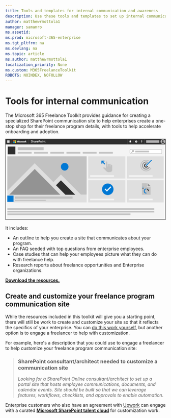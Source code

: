 ```yaml
---
title: Tools and templates for internal communication and awareness 
description: Use these tools and templates to set up internal communications about an enterprise freelancer program.
author: matthewrmottola1
manager: samanro
ms.assetid: 
ms.prod: microsoft-365-enterprise
ms.tgt_pltfrm: na
ms.devlang: na
ms.topic: article
ms.author: matthewrmottola1
localization_priority: None 
ms.custom: M365FreelanceToolkit
ROBOTS: NOINDEX, NOFOLLOW
---
```

Tools for internal communication
==============================================

The Microsoft 365 Freelance Toolkit provides guidance for creating a specialized SharePoint communication site to help enterprises create a one-stop shop for their freelance program details, with tools to help accelerate onboarding and adoption.

![website](media/M365_Freelance_communication_commsite.png)

It includes:
- An outline to help you create a site that communicates about your program.
- An FAQ seeded with top questions from enterprise employees.
- Case studies that can help your employees picture what they can do with freelance help.
- Research reports about freelance opportunities and Enterprise organizations.



**[Download the resources.](internalcommunicationddownload.md)** 

Create and customize your freelance program communication site
---------------------------------------------------

While the resources included in this toolkit will give you a starting point, there will still be work to create and customize your site so that it reflects the specifics of your enterprise. You can [do this work yourself](https://support.office.com/article/320b43e5-b047-4fda-8381-f61e8ac7f59b), but another option is to engage a freelancer to help with customization.

For example, here's a description that you could use to engage a freelancer to help customize your freelance program communication site:

> ### SharePoint consultant/architect needed to customize a communication site
> *Looking for a SharePoint Online consultant/architect to set up a portal site that hosts employee communications, documents, and calendar events. Site should be built so that we can leverage features, workflows, checklists, and approvals to enable automation.*

Enterprise customers who also have an agreement with [Upwork](https://www.upwork.com/enterprise/) can engage with a curated **[Microsoft SharePoint talent cloud](clouds.md)** for customization work.
